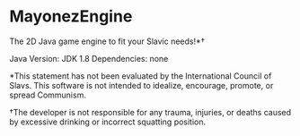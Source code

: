 # MayonezEngine
 The 2D Java game engine to fit your Slavic needs!*†

 Java Version: JDK 1.8
 Dependencies: none
 
 *This statement has not been evaluated by the International Council of Slavs. This software is not intended to idealize, encourage, promote, or spread Communism.
 
 †The developer is not responsible for any trauma, injuries, or deaths caused by excessive drinking or incorrect squatting position.